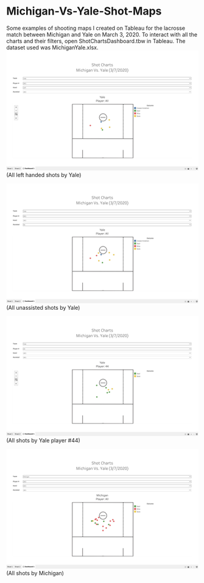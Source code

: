 # Michigan-Vs-Yale-Shot-Maps
Some examples of shooting maps I created on Tableau for the lacrosse match between Michigan and Yale on March 3, 2020.
To interact with all the charts and their filters, open ShotChartsDashboard.tbw in Tableau. The dataset used was MichiganYale.xlsx.
![Map 1](./ShotChartImages/Map1.png)
(All left handed shots by Yale)


![Map 2](./ShotChartImages/Map2.png)
(All unassisted shots by Yale)


![Map 3](./ShotChartImages/Map3.png)
(All shots by Yale player #44)


![Map 4](./ShotChartImages/Map4.png)
(All shots by Michigan)
